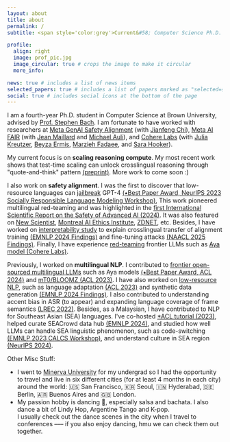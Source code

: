 ```yaml
---
layout: about
title: about
permalink: /
subtitle: <span style='color:grey'>Current&#58; Computer Science Ph.D. @ Brown University<br>Past&#58; Research Scientist Intern @ <a href='https://ai.meta.com/' style='color:#222222'>Meta AI</a>, Research Collaborator @ <a href='https://cohere.com/research' style='color:#222222'>Cohere For AI</a></span>

profile:
  align: right
  image: prof_pic.jpg
  image_circular: true # crops the image to make it circular
  more_info: 

news: true # includes a list of news items
selected_papers: true # includes a list of papers marked as "selected={true}"
social: true # includes social icons at the bottom of the page
---
```


<style type="text/css">
 .tab { margin-left: 30px; }
</style>


I am a fourth-year Ph.D. student in Computer Science at Brown University, advised by [Prof. Stephen Bach](https://scholar.google.com/citations?user=hs6pGXoAAAAJ&hl=en). I am fortunate to have worked with researchers at <u>Meta GenAI Safety Alignment</u> (with [Jianfeng Chi](https://jfchi.github.io/)), <u>Meta AI FAIR</u> (with [Jean Maillard](https://maillard.it/) and [Michael Auli](https://michaelauli.github.io/)), and <u>Cohere Labs</u> (with [Julia Kreutzer](https://juliakreutzer.github.io/), [Beyza Ermis](https://scholar.google.com/citations?user=v2cMiCAAAAAJ&hl=en), [Marzieh Fadaee](https://marziehf.github.io/), and [Sara Hooker](https://www.sarahooker.me/)).

My current focus is on **scaling reasoning compute**. My most recent work shows that test-time scaling can unlock crosslingual reasoning through "quote-and-think" pattern [(preprint)](https://arxiv.org/abs/2505.05408). More work to come soon :)

I also work on **safety alignment**. I was the first to discover that low-resource languages can <u>jailbreak</u> GPT-4 [(&#11089;Best Paper Award, NeurIPS 2023 Socially Responsible Language Modeling Workshop)](https://arxiv.org/abs/2310.02446), This work pioneered multilingual red-teaming and was highlighted in the [first International Scientific Report on the Safety of Advanced AI (2024)](https://www.gov.uk/government/publications/international-scientific-report-on-the-safety-of-advanced-ai). It was also featured on [New Scientist](https://www.newscientist.com/article/2398656-gpt-4-gave-advice-on-planning-terrorist-attacks-when-asked-in-zulu/), [Montreal AI Ethics Institute](https://montrealethics.ai/low-resource-languages-jailbreak-gpt-4/), [ZDNET](https://www.zdnet.com/article/the-safety-of-openais-gpt-4-is-lost-in-translation/), etc. Besides, I have worked on <u>interpretability study</u> to explain crosslingual transfer of alignment training [(EMNLP 2024 Findings)](https://arxiv.org/abs/2406.16235) and fine-tuning attacks [(NAACL 2025 Findings)](https://arxiv.org/abs/2410.18210). Finally, I have experience <u>red-teaming</u> frontier LLMs such as [Aya model (Cohere Labs)](https://cohere.com/research/aya). 

Previously, I worked on **multilingual NLP**. I contributed to <u>frontier open-sourced multilingual LLMs</u> such as Aya models [(&#11089;Best Paper Award, ACL 2024)](https://arxiv.org/abs/2402.07827) and [mT0/BLOOMZ (ACL 2023)](https://aclanthology.org/2023.acl-long.891.pdf). I have also worked on <u>low-resource NLP</u>, such as language adaptation [(ACL 2023)](https://arxiv.org/abs/2212.09535) and synthetic data generation [(EMNLP 2024 Findings)](https://arxiv.org/abs/2402.14086). I also contributed to understanding accent bias in ASR (to appear) and expanding language coverage of frame semantics [(LREC 2022)](https://arxiv.org/abs/2201.01837). Besides, as a Malaysian, I have contributed to NLP for Southeast Asian (SEA) languages. I've co-hosted [*ACL tutorial (2023)](https://aclanthology.org/2023.ijcnlp-tutorials.2/), helped curate SEACrowd data hub [(EMNLP 2024)](https://arxiv.org/abs/2406.10118), and studied how well LLMs can handle SEA linguistic phenomenon, such as code-switching [(EMNLP 2023 CALCS Workshop)](https://arxiv.org/abs/2303.13592), and understand culture in SEA region [(NeurIPS 2024)](https://arxiv.org/abs/2406.05967).

Other Misc Stuff:
- I went to [Minerva University](https://www.minerva.edu/) for my undergrad so I had the opportunity to travel and live in six different cities (for at least 4 months in each city) around the world: 🇺🇸 San Francisco, 🇰🇷 Seoul, 🇮🇳 Hyderabad, 🇩🇪 Berlin, 🇦🇷 Buenos Aires and 🇬🇧 London. 
- My passion hobby is dancing 🕺, especially salsa and bachata. I also dance a bit of Lindy Hop, Argentine Tango and K-pop. <br>I usually check out the dance scenes in the city when I travel to conferences ––– if you also enjoy dancing, hmu we can check them out together.
